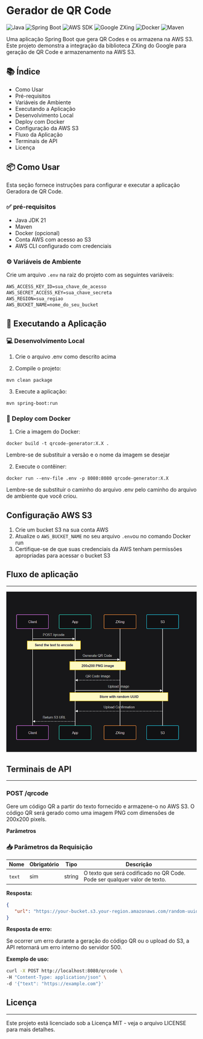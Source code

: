 # Gerador de QR Code

![Java](https://img.shields.io/badge/Java-21-orange)
![Spring Boot](https://img.shields.io/badge/Spring%20Boot-3.4.4-brightgreen)
![AWS SDK](https://img.shields.io/badge/AWS%20SDK-2.24.12-yellow)
![Google ZXing](https://img.shields.io/badge/Google%20ZXing-3.5.2-blue)
![Docker](https://img.shields.io/badge/Docker-✓-blue)
![Maven](https://img.shields.io/badge/Maven-3.9.6-red)

Uma aplicação Spring Boot que gera QR Codes e os armazena na AWS S3. Este projeto demonstra a integração da biblioteca ZXing do Google para geração de QR Code e armazenamento na AWS S3.

## 📚 Índice

- Como Usar
- Pré-requisitos
- Variáveis de Ambiente
- Executando a Aplicação
- Desenvolvimento Local
- Deploy com Docker
- Configuração da AWS S3
- Fluxo da Aplicação
- Terminais de API
- Licença

## 📦 Como Usar

Esta seção fornece instruções para configurar e executar a aplicação Geradora de QR Code.

### ✅ pré-requisitos

- Java JDK 21
- Maven
- Docker (opcional)
- Conta AWS com acesso ao S3
- AWS CLI configurado com credenciais

### ⚙️ Variáveis de Ambiente

Crie um arquivo `.env` na raiz do projeto com as seguintes variáveis:

```env 
AWS_ACCESS_KEY_ID=sua_chave_de_acesso
AWS_SECRET_ACCESS_KEY=sua_chave_secreta
AWS_REGION=sua_regiao
AWS_BUCKET_NAME=nome_do_seu_bucket
```
## 🚀 Executando a Aplicação

### 💻 Desenvolvimento Local

1. Crie o arquivo .env como descrito acima

2. Compile o projeto:

```
mvn clean package
```
 
3. Execute a aplicação:

```
mvn spring-boot:run
```
### 🐳 Deploy com Docker

1. Crie a imagem do Docker:
```
docker build -t qrcode-generator:X.X . 
```

Lembre-se de substituir a versão e o nome da imagem se desejar

2. Execute o contêiner:
```
docker run --env-file .env -p 8080:8080 qrcode-generator:X.X
```

Lembre-se de substituir o caminho do arquivo .env pelo caminho do arquivo de ambiente que você criou.

## Configuração AWS S3

1. Crie um bucket S3 na sua conta AWS
2. Atualize o ```AWS_BUCKET_NAME``` no seu arquivo ```.env```ou no comando Docker run
3. Certifique-se de que suas credenciais da AWS tenham permissões apropriadas para acessar o bucket S3

## Fluxo de aplicação

---


<img src="/.github/imagem.png"/>


## Terminais de API

---

### POST /qrcode

Gere um código QR a partir do texto fornecido e armazene-o no AWS S3. O código QR será gerado como uma imagem PNG com dimensões de 200x200 pixels.

**Parâmetros**

### 📥 Parâmetros da Requisição

| Nome   | Obrigatório | Tipo   | Descrição                                                                 |
|--------|-------------|--------|---------------------------------------------------------------------------|
| `text` | sim         | string | O texto que será codificado no QR Code. Pode ser qualquer valor de texto. |

**Resposta:**

```json
{
   "url": "https://your-bucket.s3.your-region.amazonaws.com/random-uuid"
}
```

**Resposta de erro:**


Se ocorrer um erro durante a geração do código QR ou o upload do S3, a API retornará um erro interno do servidor 500.

**Exemplo de uso:**

```bash
curl -X POST http://localhost:8080/qrcode \
-H "Content-Type: application/json" \
-d '{"text": "https://example.com"}'
```

## Licença

---
Este projeto está licenciado sob a Licença MIT - veja o arquivo LICENSE para mais detalhes.














